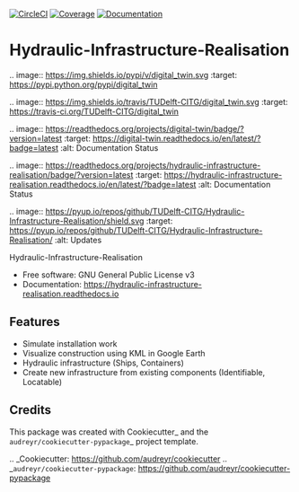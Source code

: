 [![CircleCI](https://circleci.com/gh/TUDelft-CITG/Hydraulic-Infrastructure-Realisation.svg?style=svg&circle-token=fc95d870dc21fdf11e1ebc02f9defcd99212197a)](https://circleci.com/gh/TUDelft-CITG/Hydraulic-Infrastructure-Realisation)
[ ![Coverage](https://oedm.vanoord.com/proxy/circleci_no_redirect/github/TUDelft-CITG/Hydraulic-Infrastructure-Realisation/master/latest/3b00333d4fe20c813bd9bc81ce2e1d4f5fae987a/tmp/artifacts/coverage.svg)](https://oedm.vanoord.com/proxy/circleci_no_redirect/github/TUDelft-CITG/Hydraulic-Infrastructure-Realisation/master/latest/3b00333d4fe20c813bd9bc81ce2e1d4f5fae987a/tmp/artifacts/index.html) 
[ ![Documentation](https://img.shields.io/badge/sphinx-documentation-brightgreen.svg)](https://oedm.vanoord.com/proxy/circleci_no_redirect/github/TUDelft-CITG/Hydraulic-Infrastructure-Realisation/master/latest/3b00333d4fe20c813bd9bc81ce2e1d4f5fae987a/tmp/artifacts/docs/index.html)

Hydraulic-Infrastructure-Realisation
====================================

.. image:: https://img.shields.io/pypi/v/digital_twin.svg
        :target: https://pypi.python.org/pypi/digital_twin

.. image:: https://img.shields.io/travis/TUDelft-CITG/digital_twin.svg
        :target: https://travis-ci.org/TUDelft-CITG/digital_twin

.. image:: https://readthedocs.org/projects/digital-twin/badge/?version=latest
        :target: https://digital-twin.readthedocs.io/en/latest/?badge=latest
        :alt: Documentation Status

.. image:: https://readthedocs.org/projects/hydraulic-infrastructure-realisation/badge/?version=latest
        :target: https://hydraulic-infrastructure-realisation.readthedocs.io/en/latest/?badge=latest
        :alt: Documentation Status

.. image:: https://pyup.io/repos/github/TUDelft-CITG/Hydraulic-Infrastructure-Realisation/shield.svg
     :target: https://pyup.io/repos/github/TUDelft-CITG/Hydraulic-Infrastructure-Realisation/
     :alt: Updates


Hydraulic-Infrastructure-Realisation


* Free software: GNU General Public License v3
* Documentation: https://hydraulic-infrastructure-realisation.readthedocs.io


Features
--------

* Simulate installation work
* Visualize construction using KML in Google Earth
* Hydraulic infrastructure (Ships, Containers)
* Create new infrastructure from existing components (Identifiable, Locatable)


Credits
-------

This package was created with Cookiecutter_ and the `audreyr/cookiecutter-pypackage`_ project template.

.. _Cookiecutter: https://github.com/audreyr/cookiecutter
.. _`audreyr/cookiecutter-pypackage`: https://github.com/audreyr/cookiecutter-pypackage
